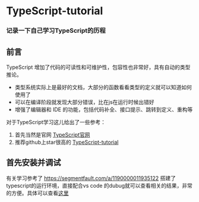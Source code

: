 # TypeScript-tutorial
### 记录一下自己学习TypeScript的历程

## 前言

TypeScript 增加了代码的可读性和可维护性，包容性也非常好，具有自动的类型推论。
- 类型系统实际上是最好的文档，大部分的函数看看类型的定义就可以知道如何使用了
- 可以在编译阶段就发现大部分错误，比在js在运行时候出错好
- 增强了编辑器和 IDE 的功能，包括代码补全、接口提示、跳转到定义、重构等

对于TypeScript学习这儿给出了一些参考：
1. 首先当然是官网  [TypeScript官网](https://www.tslang.cn/docs/home.html)
2. 推荐github上star很高的 [TypeScript-tutorial](https://github.com/xcatliu/typescript-tutorial/blob/master/introduction/what-is-typescript.md#typescript-%E5%A2%9E%E5%8A%A0%E4%BA%86%E4%BB%A3%E7%A0%81%E7%9A%84%E5%8F%AF%E8%AF%BB%E6%80%A7%E5%92%8C%E5%8F%AF%E7%BB%B4%E6%8A%A4%E6%80%A7)


## 首先安装并调试
有关学习参考了  https://segmentfault.com/a/1190000011935122   搭建了typescript的运行环境，直接配合vs code 的dubug就可以查看相关的结果，非常的方便。具体可以查看[这里](docs/安装.md)

